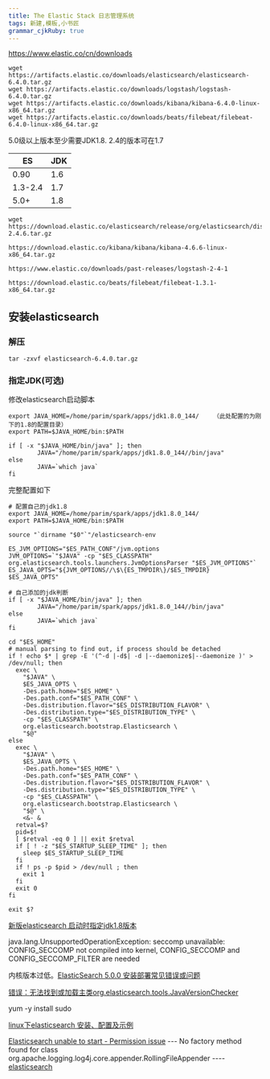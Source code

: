 ```yaml
---
title: The Elastic Stack 日志管理系统
tags: 新建,模板,小书匠
grammar_cjkRuby: true
---
```


https://www.elastic.co/cn/downloads

```
wget https://artifacts.elastic.co/downloads/elasticsearch/elasticsearch-6.4.0.tar.gz
wget https://artifacts.elastic.co/downloads/logstash/logstash-6.4.0.tar.gz
wget https://artifacts.elastic.co/downloads/kibana/kibana-6.4.0-linux-x86_64.tar.gz
wget https://artifacts.elastic.co/downloads/beats/filebeat/filebeat-6.4.0-linux-x86_64.tar.gz
```
 5.0级以上版本至少需要JDK1.8.
 2.4的版本可在1.7

|ES  | JDK|
|----| --- |
| 0.90 | 1.6 |
| 1.3-2.4 | 1.7|
| 5.0+ | 1.8 |

```
wget https://download.elastic.co/elasticsearch/release/org/elasticsearch/distribution/tar/elasticsearch/2.4.6/elasticsearch-2.4.6.tar.gz

https://download.elastic.co/kibana/kibana/kibana-4.6.6-linux-x86_64.tar.gz

https://www.elastic.co/downloads/past-releases/logstash-2-4-1

https://download.elastic.co/beats/filebeat/filebeat-1.3.1-x86_64.tar.gz
```


## 安装elasticsearch
### 解压
```
tar -zxvf elasticsearch-6.4.0.tar.gz
```
### 指定JDK(可选)
修改elasticsearch启动脚本 
```
export JAVA_HOME=/home/parim/spark/apps/jdk1.8.0_144/    （此处配置的为刚下的1.8的配置目录）
export PATH=$JAVA_HOME/bin:$PATH

if [ -x "$JAVA_HOME/bin/java" ]; then
        JAVA="/home/parim/spark/apps/jdk1.8.0_144//bin/java"
else
        JAVA=`which java`
fi
```
完整配置如下
```
# 配置自己的jdk1.8
export JAVA_HOME=/home/parim/spark/apps/jdk1.8.0_144/
export PATH=$JAVA_HOME/bin:$PATH

source "`dirname "$0"`"/elasticsearch-env

ES_JVM_OPTIONS="$ES_PATH_CONF"/jvm.options
JVM_OPTIONS=`"$JAVA" -cp "$ES_CLASSPATH" org.elasticsearch.tools.launchers.JvmOptionsParser "$ES_JVM_OPTIONS"`
ES_JAVA_OPTS="${JVM_OPTIONS//\$\{ES_TMPDIR\}/$ES_TMPDIR} $ES_JAVA_OPTS"

# 自己添加的jdk判断
if [ -x "$JAVA_HOME/bin/java" ]; then
        JAVA="/home/parim/spark/apps/jdk1.8.0_144//bin/java"
else
        JAVA=`which java`
fi

cd "$ES_HOME"
# manual parsing to find out, if process should be detached
if ! echo $* | grep -E '(^-d |-d$| -d |--daemonize$|--daemonize )' > /dev/null; then
  exec \
    "$JAVA" \
    $ES_JAVA_OPTS \
    -Des.path.home="$ES_HOME" \
    -Des.path.conf="$ES_PATH_CONF" \
    -Des.distribution.flavor="$ES_DISTRIBUTION_FLAVOR" \
    -Des.distribution.type="$ES_DISTRIBUTION_TYPE" \
    -cp "$ES_CLASSPATH" \
    org.elasticsearch.bootstrap.Elasticsearch \
    "$@"
else
  exec \
    "$JAVA" \
    $ES_JAVA_OPTS \
    -Des.path.home="$ES_HOME" \
    -Des.path.conf="$ES_PATH_CONF" \
    -Des.distribution.flavor="$ES_DISTRIBUTION_FLAVOR" \
    -Des.distribution.type="$ES_DISTRIBUTION_TYPE" \
    -cp "$ES_CLASSPATH" \
    org.elasticsearch.bootstrap.Elasticsearch \
    "$@" \
    <&- &
  retval=$?
  pid=$!
  [ $retval -eq 0 ] || exit $retval
  if [ ! -z "$ES_STARTUP_SLEEP_TIME" ]; then
    sleep $ES_STARTUP_SLEEP_TIME
  fi
  if ! ps -p $pid > /dev/null ; then
    exit 1
  fi
  exit 0
fi

exit $?

```
[新版elasticsearch 启动时指定jdk1.8版本](https://blog.csdn.net/u010820857/article/details/81977186)


java.lang.UnsupportedOperationException: seccomp unavailable: CONFIG_SECCOMP not compiled into kernel, CONFIG_SECCOMP and CONFIG_SECCOMP_FILTER are needed

内核版本过低。[ElasticSearch 5.0.0 安装部署常见错误或问题](https://blog.csdn.net/u012246178/article/details/63253531)


[错误：无法找到或加载主类org.elasticsearch.tools.JavaVersionChecker](https://discuss.elastic.co/t/error-could-not-find-or-load-main-class-org-elasticsearch-tools-javaversionchecker/82213)

yum -y install sudo

[linux下elasticsearch 安装、配置及示例](https://blog.csdn.net/sinat_28224453/article/details/51134978)

[Elasticsearch unable to start - Permission issue](https://stackoverflow.com/questions/41057917/elasticsearch-unable-to-start-permission-issue)
---  No factory method found for class org.apache.logging.log4j.core.appender.RollingFileAppender ----
[elasticsearch](https://blog.csdn.net/qq_26712449/article/details/73346474)

